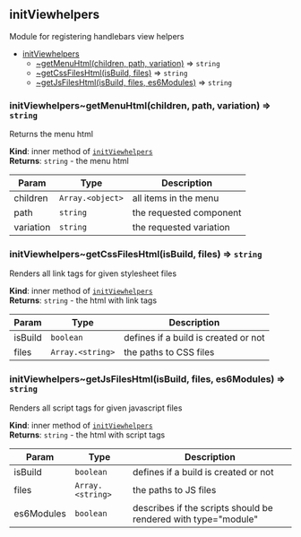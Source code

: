 <a name="module_initViewhelpers"></a>

## initViewhelpers
Module for registering handlebars view helpers


* [initViewhelpers](#module_initViewhelpers)
    * [~getMenuHtml(children, path, variation)](#module_initViewhelpers..getMenuHtml) ⇒ <code>string</code>
    * [~getCssFilesHtml(isBuild, files)](#module_initViewhelpers..getCssFilesHtml) ⇒ <code>string</code>
    * [~getJsFilesHtml(isBuild, files, es6Modules)](#module_initViewhelpers..getJsFilesHtml) ⇒ <code>string</code>

<a name="module_initViewhelpers..getMenuHtml"></a>

### initViewhelpers~getMenuHtml(children, path, variation) ⇒ <code>string</code>
Returns the menu html

**Kind**: inner method of [<code>initViewhelpers</code>](#module_initViewhelpers)  
**Returns**: <code>string</code> - the menu html  

| Param | Type | Description |
| --- | --- | --- |
| children | <code>Array.&lt;object&gt;</code> | all items in the menu |
| path | <code>string</code> | the requested component |
| variation | <code>string</code> | the requested variation |

<a name="module_initViewhelpers..getCssFilesHtml"></a>

### initViewhelpers~getCssFilesHtml(isBuild, files) ⇒ <code>string</code>
Renders all link tags for given stylesheet files

**Kind**: inner method of [<code>initViewhelpers</code>](#module_initViewhelpers)  
**Returns**: <code>string</code> - the html with link tags  

| Param | Type | Description |
| --- | --- | --- |
| isBuild | <code>boolean</code> | defines if a build is created or not |
| files | <code>Array.&lt;string&gt;</code> | the paths to CSS files |

<a name="module_initViewhelpers..getJsFilesHtml"></a>

### initViewhelpers~getJsFilesHtml(isBuild, files, es6Modules) ⇒ <code>string</code>
Renders all script tags for given javascript files

**Kind**: inner method of [<code>initViewhelpers</code>](#module_initViewhelpers)  
**Returns**: <code>string</code> - the html with script tags  

| Param | Type | Description |
| --- | --- | --- |
| isBuild | <code>boolean</code> | defines if a build is created or not |
| files | <code>Array.&lt;string&gt;</code> | the paths to JS files |
| es6Modules | <code>boolean</code> | describes if the scripts should be rendered with type="module" |

